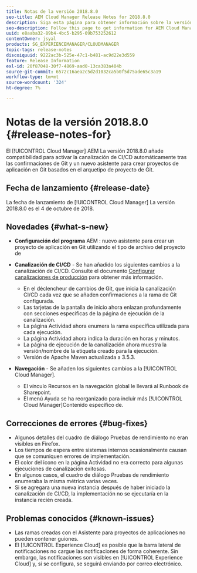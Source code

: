```yaml
---
title: Notas de la versión 2018.8.0
seo-title: AEM Cloud Manager Release Notes for 2018.8.0
description: Siga esta página para obtener información sobre la versión 2018.8.0 de Cloud Manager.
seo-description: Follow this page to get information for AEM Cloud Manager Release 2018.8.0.
uuid: e8aaba32-89b4-4bc5-b295-09b753252612
contentOwner: jsyal
products: SG_EXPERIENCEMANAGER/CLOUDMANAGER
topic-tags: release-notes
discoiquuid: 9222ac3b-525e-47c1-b481-ac9d22e3d559
feature: Release Information
exl-id: 20f87048-30f7-4869-aad0-13ca383a404b
source-git-commit: 6572c16aea2c5d2d1032ca5b0f5d75ade65c3a19
workflow-type: tm+mt
source-wordcount: '324'
ht-degree: 7%

---
```


# Notas de la versión 2018.8.0 {#release-notes-for}

El [!UICONTROL Cloud Manager] AEM La versión 2018.8.0 añade compatibilidad para activar la canalización de CI/CD automáticamente tras las confirmaciones de Git y un nuevo asistente para crear proyectos de aplicación en Git basados en el arquetipo de proyecto de Git.

## Fecha de lanzamiento {#release-date}

La fecha de lanzamiento de [!UICONTROL Cloud Manager] La versión 2018.8.0 es el 4 de octubre de 2018.

## Novedades {#what-s-new}

* **Configuración del programa** AEM : nuevo asistente para crear un proyecto de aplicación en Git utilizando el tipo de archivo del proyecto de

* **Canalización de CI/CD** - Se han añadido los siguientes cambios a la canalización de CI/CD. Consulte el documento [Configurar canalizaciones de producción](/help/using/production-pipelines.md) para obtener más información.

   * En el déclencheur de cambios de Git, que inicia la canalización CI/CD cada vez que se añaden confirmaciones a la rama de Git configurada.
   * Las tarjetas de la pantalla de inicio ahora enlazan profundamente con secciones específicas de la página de ejecución de la canalización.
   * La página Actividad ahora enumera la rama específica utilizada para cada ejecución.
   * La página Actividad ahora indica la duración en horas y minutos.
   * La página de ejecución de la canalización ahora muestra la versión/nombre de la etiqueta creado para la ejecución.
   * Versión de Apache Maven actualizada a 3.5.3.

* **Navegación** - Se añaden los siguientes cambios a la [!UICONTROL Cloud Manager].

   * El vínculo Recursos en la navegación global le llevará al Runbook de Sharepoint.
   * El menú Ayuda se ha reorganizado para incluir más [!UICONTROL Cloud Manager]Contenido específico de.

## Correcciones de errores {#bug-fixes}

* Algunos detalles del cuadro de diálogo Pruebas de rendimiento no eran visibles en Firefox.
* Los tiempos de espera entre sistemas internos ocasionalmente causan que se comuniquen errores de implementación.
* El color del icono en la página Actividad no era correcto para algunas ejecuciones de canalización exitosas.
* En algunos casos, el cuadro de diálogo Pruebas de rendimiento enumeraba la misma métrica varias veces.
* Si se agregara una nueva instancia después de haber iniciado la canalización de CI/CD, la implementación no se ejecutaría en la instancia recién creada.

## Problemas conocidos {#known-issues}

* Las ramas creadas con el Asistente para proyectos de aplicaciones no pueden contener guiones.
* El [!UICONTROL Experience Cloud] es posible que la barra lateral de notificaciones no cargue las notificaciones de forma coherente. Sin embargo, las notificaciones son visibles en [!UICONTROL Experience Cloud] y, si se configura, se seguirá enviando por correo electrónico.
